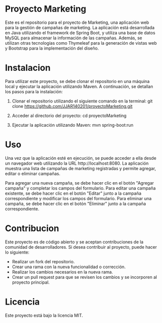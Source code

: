 # Proyecto Marketing
Este es el repositorio para el proyecto de Marketing, una aplicación web para la gestión de campañas de marketing. 
La aplicación está desarrollada en Java utilizando el framework de Spring Boot, y utiliza una base de datos MySQL 
para almacenar la información de las campañas. Además, se utilizan otras tecnologías
como Thymeleaf para la generación de vistas web y Bootstrap para la implementación del diseño.

# Instalacion 
Para utilizar este proyecto, se debe clonar el repositorio en una máquina local y ejecutar la aplicación utilizando Maven. 
A continuación, se detallan los pasos para la instalación:

1) Clonar el repositorio utilizando el siguiente comando en la terminal:
  git clone https://github.com/JJAR140201/proyectoMarketing.git

2) Acceder al directorio del proyecto:
    cd proyectoMarketing
    
3) Ejecutar la aplicación utilizando Maven:
    mvn spring-boot:run

# Uso 
Una vez que la aplicación esté en ejecución, se puede acceder a ella desde un navegador web utilizando la URL http://localhost:8080. 
La aplicación muestra una lista de campañas de marketing registradas y permite agregar, editar o eliminar campañas.

Para agregar una nueva campaña, se debe hacer clic en el botón "Agregar campaña" y completar los campos del formulario. 
Para editar una campaña existente, se debe hacer clic en el botón "Editar" junto a la campaña correspondiente y modificar 
los campos del formulario. Para eliminar una campaña, se debe hacer clic en el botón "Eliminar" junto a la campaña correspondiente.

# Contribucion 

Este proyecto es de código abierto y se aceptan contribuciones de la comunidad de desarrolladores. Si desea contribuir al proyecto, puede hacer lo siguiente:

- Realizar un fork del repositorio.
- Crear una rama con la nueva funcionalidad o corrección.
- Realizar los cambios necesarios en la nueva rama.
- Crear un pull request para que se revisen los cambios y se incorporen al proyecto principal.

# Licencia
Este proyecto está bajo la licencia MIT.

